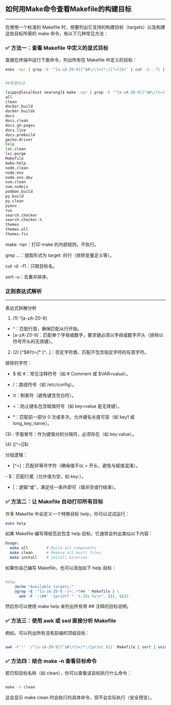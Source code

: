 ## 如何用Make命令查看Makefile的构建目标
---


在使用一个标准的 Makefile 时，想要列出它支持的构建目标（targets）以及构建这些目标所需的 make 命令，有以下几种常见方法：

### ✅ 方法一：查看 Makefile 中定义的显式目标


直接在终端中运行下面命令，列出所有在 Makefile 中定义的目标：

```bash
make -npr | grep -E '^[a-zA-Z0-9][^$#\/\t=]*:([^=]|$)' | cut -d: -f1 | sort -u
```


```bash

##笔者验证

[aippc@localhost searxng]$ make -npr | grep -E '^[a-zA-Z0-9][^$#\/\t=]*:([^=]|$)' | cut -d: -f1 | sort -u
all
clean
docker.build
docker.buildx
docs
docs.clean
docs.gh-pages
docs.live
docs.prebuild
gecko.driver
help
lxc.clean
lxc-purge
Makefile
make-help
node.clean
node.env
node.env.dev
nvm.clean
nvm.nodejs
podman.build
py.build
py.clean
pyenv
run
search.checker
search.checker.%
themes
themes.all
themes.fix

```
make -npr：打印 make 的内部规则，不执行。

grep ...：提取形式为 target: 的行（排除变量定义等）。

cut -d: -f1：只取目标名。

sort -u：去重并排序。


### 正则表达式解析
---


​​表达式拆解分析​​

1. (1) ^[a-zA-Z0-9]
​​
- ^​​：匹配行首，确保匹配从行开始。
​​
- [a-zA-Z0-9]​​：匹配​​单个字母或数字​​，要求键必须以字母或数字开头（排除以符号开头的无效键）。

2. (2) [^$#\/\t=]*
​​
[^...]​​：否定字符类，匹配​​不包含指定字符​​的任意字符。

​​排除的字符​​：

- $ 和 #：常见注释符号（如 # Comment 或 $VAR=value）。

- /：路径符号（如 /etc/config）。

- \t：制表符（避免键含空白符）。

- =：防止键名包含赋值符号（如 key=value 是无效键）。
​​
- *​​：匹配前一部分 ​​0 次或多次​​，允许键名长度可变（如 key1 或 long_key_name）。


(3) : ​​字面冒号​​：作为键值对的分隔符，必须存在（如 key:value）。

(4) ([^=]|$)

​​分组逻辑​​：
​​
- [^=]​​：匹配​​非等号字符​​（确保值不以 = 开头，避免与赋值混淆）。

​​- $​​：匹配行尾（允许值为空，如 key:）。
​​
- |​​：逻辑“或”，满足任一条件即可（值非空或行结束）。


### ✅ 方法二：让 Makefile 自动打印所有目标

许多 Makefile 中会定义一个特殊目标 help，你可以试试运行：

```bash
make help

```

如果 Makefile 编写得规范且包含 help 目标，它通常会列出类似以下内容：

```bash
Usage:
  make all        # Build all components
  make clean      # Remove all built files
  make install    # Install binaries
```

如果你自己编写 Makefile，也可以添加如下 help 目标：

```makefile

help:
	@echo "Available targets:"
	@grep -E '^[a-zA-Z0-9_-]+:.*?## ' Makefile | \
	  awk -F ':|##' '{printf "  %-15s %s\n", $$1, $$3}'

```


然后你可以使用 make help 来列出所有带 ## 注释的目标说明。

### ✅ 方法三：使用 awk 或 sed 直接分析 Makefile

例如，可以列出所有没有前缀的顶级目标：

```bash

awk -F':' '/^[a-zA-Z0-9][^$#\/\t=]*:/{print $1}' Makefile | sort | uniq


```

### ✅ 方法四：结合 make -n 查看目标命令

若已知目标名称（如 clean），你可以查看该目标执行什么命令：

```bash

make -n clean
```

这会显示 make clean 时会执行的具体命令，但不会实际执行（安全预览）。



